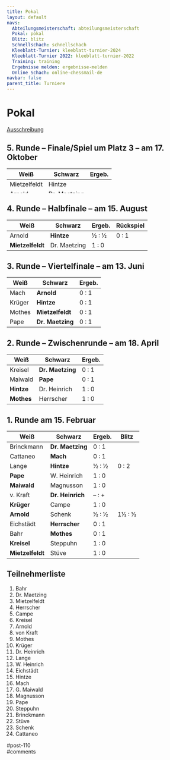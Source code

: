 ```yaml
---
title: Pokal 
layout: default
navs:
  Abteilungsmeisterschaft: abteilungsmeisterschaft
  Pokal: pokal
  Blitz: blitz
  Schnellschach: schnellschach
  Kleeblatt-Turnier: kleeblatt-turnier-2024
  Kleeblatt-Turnier 2022: kleeblatt-turnier-2022
  Training: training
  Ergebnisse melden: ergebnisse-melden
  Online Schach: online-chessmail-de
navbar: false
parent_title: Turniere
---
```

<div class="post-110 page type-page status-publish hentry" id="post-110">
<h1 class="entry-title">Pokal</h1>
<div class="entry-content">
<p><a href="https://www.narva-schach.de/wordpress/wp-content/uploads/2023/12/Pokal-2024.pdf">Ausschreibung</a></p>
<h2>5. Runde – Finale/Spiel um Platz 3 – am 17. Oktober</h2>
<table class="clean swiss footable" id="runde1" style="width: 100%; height: 66px;">
<thead>
<tr style="height: 18px;">
<th style="height: 18px;">Weiß</th>
<th style="height: 18px;">Schwarz</th>
<th style="height: 18px;">Ergeb.</th>
</tr>
</thead>
<tbody>
<tr style="height: 24px;">
<td style="height: 24px;">Mietzelfeldt</td>
<td style="height: 24px;">Hintze</td>
<td style="height: 24px;"></td>
</tr>
<tr style="height: 24px;">
<td style="height: 24px;">Arnold</td>
<td style="height: 24px;">Dr. Maetzing</td>
<td style="height: 24px;"></td>
</tr>
</tbody>
</table>
<h2>4. Runde – Halbfinale – am 15. August</h2>
<table class="clean swiss footable" id="runde1">
<thead>
<tr>
<th>Weiß</th>
<th>Schwarz</th>
<th>Ergeb.</th>
<th>Rückspiel</th>
</tr>
</thead>
<tbody>
<tr>
<td>Arnold</td>
<td><strong>Hintze</strong></td>
<td>½ : ½</td>
<td>0 : 1</td>
</tr>
<tr>
<td><strong>Mietzelfeldt</strong></td>
<td>Dr. Maetzing</td>
<td>1 : 0</td>
</tr>
</tbody>
</table>
<h2>3. Runde – Viertelfinale – am 13. Juni</h2>
<table class="clean swiss footable" id="runde1">
<thead>
<tr>
<th>Weiß</th>
<th>Schwarz</th>
<th>Ergeb.</th>
</tr>
</thead>
<tbody>
<tr>
<td>Mach</td>
<td><strong>Arnold</strong></td>
<td>0 : 1</td>
</tr>
<tr>
<td>Krüger</td>
<td><strong>Hintze</strong></td>
<td>0 : 1</td>
</tr>
<tr>
<td>Mothes</td>
<td><strong>Mietzelfeldt</strong></td>
<td>0 : 1</td>
</tr>
<tr>
<td>Pape</td>
<td><strong>Dr. Maetzing</strong></td>
<td>0 : 1</td>
</tr>
</tbody>
</table>
<h2>2. Runde – Zwischenrunde – am 18. April</h2>
<table class="clean swiss footable" id="runde1">
<thead>
<tr>
<th>Weiß</th>
<th>Schwarz</th>
<th>Ergeb.</th>
</tr>
</thead>
<tbody>
<tr>
<td>Kreisel</td>
<td><strong>Dr. Maetzing</strong></td>
<td>0 : 1</td>
</tr>
<tr>
<td>Maiwald</td>
<td><strong>Pape</strong></td>
<td>0 : 1</td>
</tr>
<tr>
<td><strong>Hintze</strong></td>
<td>Dr. Heinrich</td>
<td>1 : 0</td>
</tr>
<tr>
<td><strong>Mothes</strong></td>
<td>Herrscher</td>
<td>1 : 0</td>
</tr>
</tbody>
</table>
<h2>1. Runde am 15. Februar</h2>
<table class="clean swiss footable" id="runde1">
<thead>
<tr>
<th>Weiß</th>
<th>Schwarz</th>
<th>Ergeb.</th>
<th>Blitz</th>
</tr>
</thead>
<tbody>
<tr>
<td>Brinckmann</td>
<td><strong>Dr. Maetzing</strong></td>
<td>0 : 1</td>
</tr>
<tr>
<td>Cattaneo</td>
<td><strong>Mach</strong></td>
<td>0 : 1</td>
</tr>
<tr>
<td>Lange</td>
<td><strong>Hintze</strong></td>
<td>½ : ½</td>
<td>0 : 2</td>
</tr>
<tr>
<td><strong>Pape</strong></td>
<td>W. Heinrich</td>
<td>1 : 0</td>
</tr>
<tr>
<td><strong>Maiwald</strong></td>
<td>Magnusson</td>
<td>1 : 0</td>
</tr>
<tr>
<td>v. Kraft</td>
<td><strong>Dr. Heinrich</strong></td>
<td>– : +</td>
</tr>
<tr>
<td><strong>Krüger</strong></td>
<td>Campe</td>
<td>1 : 0</td>
</tr>
<tr>
<td><strong>Arnold</strong></td>
<td>Schenk</td>
<td>½ : ½</td>
<td>1½ : ½</td>
</tr>
<tr>
<td>Eichstädt</td>
<td><strong>Herrscher</strong></td>
<td>0 : 1</td>
</tr>
<tr>
<td>Bahr</td>
<td><strong>Mothes</strong></td>
<td>0 : 1</td>
</tr>
<tr>
<td><strong>Kreisel</strong></td>
<td>Steppuhn</td>
<td>1 : 0</td>
</tr>
<tr>
<td><strong>Mietzelfeldt</strong></td>
<td>Stüve</td>
<td>1 : 0</td>
</tr>
</tbody>
</table>
<h2>Teilnehmerliste</h2>
<ol>
<li>Bahr</li>
<li>Dr. Maetzing</li>
<li>Mietzelfeldt</li>
<li>Herrscher</li>
<li>Campe</li>
<li>Kreisel</li>
<li>Arnold</li>
<li>von Kraft</li>
<li>Mothes</li>
<li>Krüger</li>
<li>Dr. Heinrich</li>
<li>Lange</li>
<li>W. Heinrich</li>
<li>Eichstädt</li>
<li>Hintze</li>
<li>Mach</li>
<li>G. Maiwald</li>
<li>Magnusson</li>
<li>Pape</li>
<li>Steppuhn</li>
<li>Brinckmann</li>
<li>Stüve</li>
<li>Schenk</li>
<li>Cattaneo</li>
</ol>
</div><!-- .entry-content -->
</div> #post-110 
<div id="comments">
</div> #comments 
